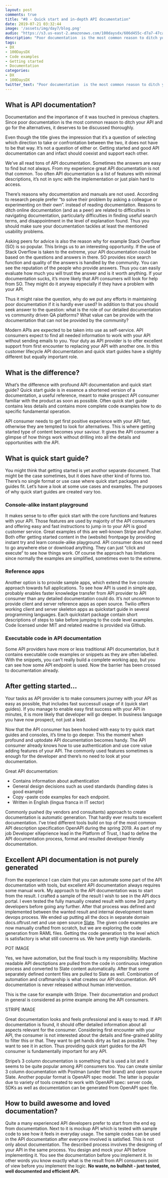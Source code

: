 ```yaml
---
layout: post
comments: true
title: "#8 - Quick start and in-depth API documentation"
date: 2019-07-21 03:32:44
image: '/assets/img/day7/blog.png'
audio: "https://s3.us-east-2.amazonaws.com/100daysdx/606d455c-d7a7-47ca-860a-529d66948f6e.mp3"
description: "Poor documentation  is the most common reason to ditch your API and go for the alternatives"
tags:
- DX 
- 100DaysDX
- Code examples
- Getting started
- Documentation
categories:
- DX
- 100DaysDX
twitter_text: "Poor documentation  is the most common reason to ditch your API and go for the alternatives."
---
```



## What is API documentation? 

Documentation and the importance of it was touched in previous chapters. Since poor documentation  is the most common reason to ditch your API and go for the alternatives, it deserves to be discussed thoroughly. 

Even though the title gives the impression that it’s a question of selecting which direction to take or confrontation between the two, it does not have to be that way. It’s not a question of either or. Getting started and good API documentation can and infact should coexist and support each other. 

We’ve all read tons of API documentation. Sometimes the answers are easy to find but not always. From my experience great API documentation is not that common. Too often API documentation is a list of features with minimal descriptions, it’s not in sync with the implementation or just plain hard to access. 

There’s reasons why documentation and manuals are not used. According to research people prefer “to solve their problem by asking a colleague or experimenting on their own”. instead of reading documentation. Reasons to ditch online documentation (and as a peer) are related to difficulties in navigating documentation, particularly difficulties in finding useful search terms, and disappointment in the level of explanation found. Thus you should make sure your documentation tackles at least the mentioned usability problems. 

Asking peers for advice is also the reason why for example Stack Overflow (SO) is so popular. This brings us to an interesting opportunity. If the use of Stack Overflow is taken to the extreme, your API documentation could be based on the questions and answers in there. SO provides nice search function and quality of the answers is handled by the community. You can see the reputation of the people who provide answers. Thus you can easily evaluate how much you will trust the answer and is it worth anything. If your documentation sucks, it’s more likely that API consumers will look for help from SO. They might do it anyway especially if they have a problem with your API. 

Thus it might raise the question, why do we put any efforts in maintaining poor documentation if it is hardly ever used? In addition to that you should seek answer to the question: what is the role of our detailed documentation vs community driven QA platforms? What value can be provide with the documentation that can not be provided by the community? 

Modern APIs are expected to be taken into use as self-service. API consumers expect to find all needed information to work with your API without sending emails to you. Your duty as API provider is to offer excellent support from first encounter to replacing your API with another one. In this customer lifecycle API documentation and quick start guides have a slightly different but equally important role. 

## What is the difference?

What’s the difference with profound API documentation and quick start guide? Quick start guide is in essence a shortened version of a documentation, a useful reference, meant to make prospect API consumer familiar with the product as soon as possible. Often quick start guide contains less details and contains more complete code examples how to do specific fundamental operation. 

API consumer needs to get first positive experience with your API fast, otherwise they are tempted to look for alternatives. This is where getting started type of content becomes your saviour. It gives the API consumer a glimpse of how things work without drilling into all the details and opportunities with the API. 


## What is quick start guide?

You might think that getting started is yet anothor separate document. That might be the case sometimes, but it does have other kind of forms too. There’s no single format or use case where quick start packages and guides fit. Let’s have a look at some use cases and examples. The purposes of why quick start guides are created vary too. 

### Console-alike instant playground

It makes sense to to offer quick start with the core functions and features with your API. Those features are used by majority of the API consumers and offering easy and fast instructions to jump in to your API is good customer service. Great examples of this are well-known Stripe and Pusher. Both offer getting started content in the (website) frontpage by providing instant try and learn console-alike playground. API consumer does not need to go anywhere else or download anything. They can just “click and execute“ to see how things work. Of course the approach has limitations since normally the examples are  simplified, sometimes even to the extreme. 

### Reference apps

Another option is to provide sample apps, which extend the live console approach towards full applications. To see how API is used in simple app, probably enables faster knowledge transfer from API provider to API consumer than any detailed documentation could do. It’s not uncommon to provide client and server reference apps as open source. Twilio offers working client and server skeleton apps as quickstart guide in several programming languages. Each quickstart package contain short descriptions of steps to take before jumping to the code level examples. Code licensed under MIT and related readme is provided via Github.  

### Executable code in API documentation

Some API providers have more or less traditional API documentation, but it contains executable code examples or snippets as they are often labelled. With the snippets, you can’t really build a complete working app, but you can see how some API endpoint is used. Now the barrier has been crossed to documentation already. 

## After getting started...

Your tasks as API provider is to make consumers journey with your API as easy as possible, that includes fast successull usage of it (quick start guides). If you manage to enable easy first success with your API in minutes, it is more likely that developer will go deeper. In business language you have now prospect, not just a lead. 

Now that the API consumer has been hooked with easy to try quick start guides and consoles, it’s time to go deeper. This the moment when profound and uptodate API documentation becomes handy. The API consumer already knows how to use authentication and  use core value adding features of your API. The commonly used features sometimes is enough for the developer and there’s no need to look at your documentation. 

Great API documentation: 

- Contains information about authentication
- General design decisions such as used standards (handling dates is good example)
- Copy -paste code examples for each endpoint. 
- Written in English (lingua franca in IT sector)

Commonly pushed (by vendors and consultants) approach to create documentation is automatic generation. That hardly ever results to excellent documentation. I’ve tried different tools build on top of the most common API description specification OpenAPI during the spring 2019. As part of my job Developer eXeprience lead in the Platform of Trust, I had to define the API documentation process, format and resulted developer friendly documentation. 

## Excellent API documentation is not purely generated

From the experience I can claim that you can automate some part of the API documentation with tools, but excellent API documentation always requires some manual work. My approach to the API documentation was to start from the result. I crafted a sample of the result I wish to see in the API docs portal. I even tested the fully manually created result with some 3rd party developers before going any further. After that process was defined and implemented between the wanted result and internal development team devops process. We ended up putting all the docs in separate domain docs.oftrust.net and use open source  [Slate](https://github.com/lord/slate). The given code examples are now manually crafted from scratch, but we are exploring the code generation from RAML files. Getting the code generation to the level which is satisfactory is what still concerns us. We have pretty high standards. 

POT IMAGE

Yes, we have automation, but the final touch is my responsibility. Machine readable API desctiptions are pulled from the code in continuous integration process and converted to Slate content automatically. After that some separately defined content files are pulled to Slate as well. Combination of automation and craftmanship is what creates our API documentation. API documentation is never released without human intervention.   

This is the case for example with Stripe. Their documentation and product in general is considered as prime example among the API consumers.

STRIPE IMAGE
 
Great documentation looks and feels professional and is easy to read. If API documentation is found, it should offer detailed information about all aspects relevant for the consumer. Considering first encounter with your API, the consumer is not interested about the details and fine-grained ability to filter this or that. They want to get hands dirty as fast as possible. They want to see it in action. Thus providing quick start guides for the API consumer is fundamentally important for any API. 

Stripe’s 3 column documentation is something that is used a lot and it seems to be quite popular among API consumers too. You can create similar 3 column documentation with Postman (under their brand) and open source Slate. Another popular format is OpenAPI spec model. The latter is popular due to variety of tools created to work with OpenAPI spec: server code, SDKs as well as documentation can be generated from OpenAPI spec file.   

## How to build awesome and loved documentation?

Quite a many experienced API developers prefer to start from the end eg from documentation. Next to it is mockup API which is tested with sample code to see how it feels in everyday usage. The sample codes can be used in the API documentation after everyone involved is satisfied. This is not only about documentation. The described process involves the designing of your API in the same process. You design and mock your API before implementing it. You see the documentation before you implement it. In other words you know exactly what is the result from API consumers point of view before you implement the logic. **No waste, no bullshit - just tested, well documented and efficient API.** 


